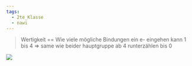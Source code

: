```yaml
---
tags:
  - 2te_Klasse
  - nawi
---
```


> Wertigkeit == Wie viele mögliche Bindungen ein e- eingehen kann
> 1 bis 4 ⇒ same wie beider hauptgruppe ab 4 runterzählen bis 0

![](Pasted%20image%2020240430161643.png.excalidraw.svg)
